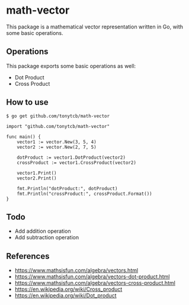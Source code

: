 # math-vector
This package is a mathematical vector representation written in Go, with some basic operations.

## Operations
This package exports some basic operations as well:
- Dot Product
- Cross Product

## How to use

```
$ go get github.com/tonytcb/math-vector
```

```
import "github.com/tonytcb/math-vector"

func main() {
    vector1 := vector.New(3, 5, 4)
    vector2 := vector.New(2, 7, 5)
    
    dotProduct := vector1.DotProduct(vector2)
    crossProduct := vector1.CrossProduct(vector2)
    
    vector1.Print()
    vector2.Print()
    
    fmt.Println("dotProduct:", dotProduct)
    fmt.Println("crossProduct:", crossProduct.Format())
}
```

## Todo
- Add addition operation
- Add subtraction operation 

## References
- https://www.mathsisfun.com/algebra/vectors.html
- https://www.mathsisfun.com/algebra/vectors-dot-product.html
- https://www.mathsisfun.com/algebra/vectors-cross-product.html
- https://en.wikipedia.org/wiki/Cross_product
- https://en.wikipedia.org/wiki/Dot_product